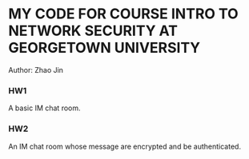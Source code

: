 # MY CODE FOR COURSE INTRO TO NETWORK SECURITY AT GEORGETOWN UNIVERSITY

Author: Zhao Jin

### HW1

A basic IM chat room.

### HW2

An IM chat room whose message are encrypted and be authenticated.

